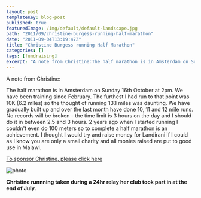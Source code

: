 ```yaml
---
layout: post
templateKey: blog-post
published: true
featuredImage: /img/default/default-landscape.jpg
path: "2011/09/christine-burgess-running-half-marathon"
date: "2011-09-04T13:19:47Z"
title: "Christine Burgess running Half Marathon"
categories: []
tags: [fundraising]
excerpt: "A note from Christine:The half marathon is in Amsterdam on Sunday 16th October at 2pm. We have been..."
---
```


A note from Christine:

The half marathon is in Amsterdam on Sunday 16th October at 2pm. We have been training since February. The furthest I had run to that point was 10K (6.2 miles) so the thought of running 13.1 miles was daunting. We have gradually built up and over the last month have done 10, 11 and 12 mile runs. No records will be broken - the time limit is 3 hours on the day and I should do it in between 2.5 and 3 hours. 2 years ago when I started running I couldn't even do 100 meters so to complete a half marathon is an achievement. I thought I would try and raise money for Landirani if I could as I know you are only a small charity and all monies raised are put to good use in Malawi.

[To sponsor Christine, please click here](https://mydonate.bt.com/fundraisers/christineburgess1)

![photo](<https://www.landirani.org/image_library/news/full_size/4e63946a4afcechristineburgess.pdf_(1_page).jpg>)

**Christine runnning taken during a 24hr relay her club took part in at the end of July.**

